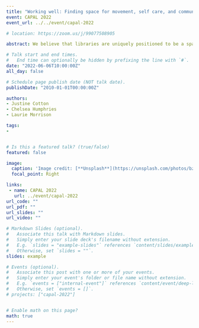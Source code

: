 ```yaml
---
title: "Working well: Finding space for movement, self care, and community at the Brock Library"
event: CAPAL 2022
event_url: ../../event/capal-2022

# location: https://zoom.us/j/99077508905

abstract: We believe that libraries are uniquely positioned to be a space where wellness programming can flourish!  At the Brock Library we have undertaken a variety of wellness initiatives which together offer students and staff many opportunities to reflect on their wellbeing. Panelists will discuss these initiatives which include: a librarian meditation group, a wellness-themed Microsoft Teams channel, library yoga programming, co-curricular workshops and groups for students exploring mindfulness/health/wellness topics (e.g., mindful research, investigating the influencer), and a wellness-themed book club. We also reflect on how our spaces can contribute to wellness; specifically, how quiet and silent study spaces can offer a unique, and often difficult to find, support for the contemplative and reflective needs of students. These initiatives have positively affected our work as librarians, and they have helped us to forge stronger connections with our colleagues and students. We look forward to sharing our experiences and connecting with others in the field!

# Talk start and end times.
#   End time can optionally be hidden by prefixing the line with `#`.
date: "2022-06-06T10:00:00Z"
all_day: false

# Schedule page publish date (NOT talk date).
publishDate: "2010-01-01T00:00:00Z"

authors:
- Justine Cotton
- Chelsea Humphries
- Laurie Morrison

tags: 
- 


# Is this a featured talk? (true/false)
featured: false

image:
  caption: 'Image credit: [**Unsplash**](https://unsplash.com/photos/bzdhc5b3Bxs)'
  focal_point: Right

links:
 - name: CAPAL 2022
   url: ../event/capal-2022
url_code: ""
url_pdf: ""
url_slides: ""
url_video: ""

# Markdown Slides (optional).
#   Associate this talk with Markdown slides.
#   Simply enter your slide deck's filename without extension.
#   E.g. `slides = "example-slides"` references `content/slides/example-slides.md`.
#   Otherwise, set `slides = ""`.
slides: example

# Events (optional).
#   Associate this post with one or more of your events.
#   Simply enter your event's folder or file name without extension.
#   E.g. `events = ["internal-event"]` references `content/event/deep-learning/index.md`.
#   Otherwise, set `events = []`.
# projects: ["capal-2022"]


# Enable math on this page?
math: true
---
```


